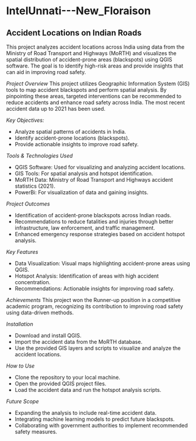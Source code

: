 # IntelUnnati---New_Floraison

## Accident Locations on Indian Roads 

This project analyzes accident locations across India using data from the Ministry of Road Transport and Highways (MoRTH) and visualizes the spatial distribution of accident-prone areas (blackspots) using QGIS software. The goal is to identify high-risk areas and provide insights that can aid in improving road safety.

*Project Overview*
This project utilizes Geographic Information System (GIS) tools to map accident blackspots and perform spatial analysis. By pinpointing these areas, targeted interventions can be recommended to reduce accidents and enhance road safety across India. The most recent accident data up to 2021 has been used.

*Key Objectives:*
+ Analyze spatial patterns of accidents in India.
+ Identify accident-prone locations (blackspots).
+ Provide actionable insights to improve road safety.

*Tools & Technologies Used*
+ QGIS Software: Used for visualizing and analyzing accident locations.
+ GIS Tools: For spatial analysis and hotspot identification.
+ MoRTH Data: Ministry of Road Transport and Highways accident statistics (2021).
+ PowerBi: For visualization of data and gaining insights.

*Project Outcomes*
+ Identification of accident-prone blackspots across Indian roads.
+ Recommendations to reduce fatalities and injuries through better infrastructure, law enforcement, and traffic management.
+ Enhanced emergency response strategies based on accident hotspot analysis.

*Key Features*
+ Data Visualization: Visual maps highlighting accident-prone areas using QGIS.
+ Hotspot Analysis: Identification of areas with high accident concentration.
+ Recommendations: Actionable insights for improving road safety.

*Achievements*
This project won the Runner-up position in a competitive academic program, recognizing its contribution to improving road safety using data-driven methods.

*Installation*
+ Download and install QGIS.
+ Import the accident data from the MoRTH database.
+ Use the provided GIS layers and scripts to visualize and analyze the accident locations.

*How to Use*
+ Clone the repository to your local machine.
+ Open the provided QGIS project files.
+ Load the accident data and run the hotspot analysis scripts.

*Future Scope*
+ Expanding the analysis to include real-time accident data.
+ Integrating machine learning models to predict future blackspots.
+ Collaborating with government authorities to implement recommended safety measures.
